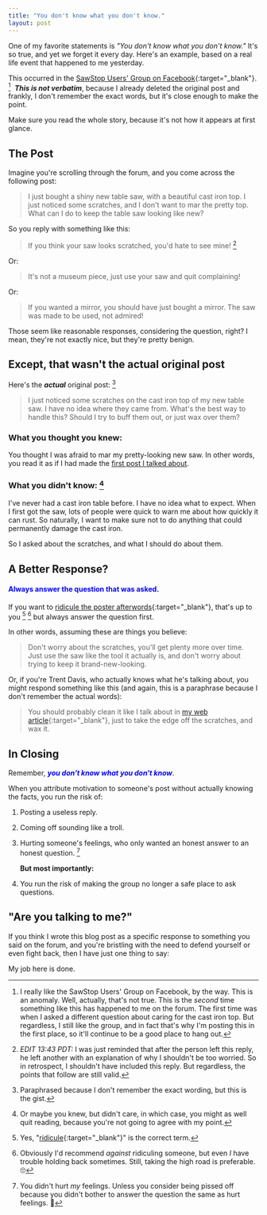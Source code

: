 ```yaml
---
title: "You don't know what you don't know."
layout: post
---
```

One of my favorite statements is *"You don't know what you don't know."* It's so true, and yet we forget it every day. Here's an example, based on a real life event that happened to me yesterday.

This occurred in the [SawStop Users' Group on Facebook](https://www.facebook.com/groups/sawstopusersgroup/){:target="_blank"}. [^1] &nbsp;***This is not verbatim***, because I already deleted the original post and frankly, I don't remember the exact words, but it's close enough to make the point.

Make sure you read the whole story, because it's not how it appears at first glance.

## The Post

Imagine you're scrolling through the forum, and you come across the following post:

> I just bought a shiny new table saw, with a beautiful cast iron top. I just noticed some scratches, and I don't want to mar the pretty top. What can I do to keep the table saw looking like new?

So you reply with something like this:

> If you think your saw looks scratched, you'd hate to see mine! [^7]

Or:

> It's not a museum piece, just use your saw and quit complaining!

Or:

> If you wanted a mirror, you should have just bought a mirror. The saw was made to be used, not admired!

Those seem like reasonable responses, considering the question, right? I mean, they're not exactly nice, but they're pretty benign.

## Except, that wasn't the actual original post

Here's the ***actual*** original post: [^2]

> I just noticed some scratches on the cast iron top of my new table saw. I have no idea where they came from. What's the best way to handle this? Should I try to buff them out, or just wax over them?

### What you thought you knew:

You thought I was afraid to mar my pretty-looking new saw. In other words, you read it as if I had made the [first post I talked about](#the-post).

### What you didn't know: [^3]

I've never had a cast iron table before. I have no idea what to expect. When I first got the saw, lots of people were quick to warn me about how quickly it can rust. So naturally, I want to make sure not to do anything that could permanently damage the cast iron.

So I asked about the scratches, and what I should do about them.

## A Better Response?

#### <span style="color:blue">Always answer the question that was asked.</span>

If you want to [ridicule the poster afterwords](/assets/images-posts/2019-05-11.1.01.jpg){:target="_blank"}, that's up to you [^4] [^5] but always answer the question first.

In other words, assuming these are things you believe:

> Don't worry about the scratches, you'll get plenty more over time. Just use the saw like the tool it actually is, and don't worry about trying to keep it brand-new-looking.

Or, if you're Trent Davis, who actually knows what he's talking about, you might respond something like this (and again, this is a paraphrase because I don't remember the actual words):

> You should probably clean it like I talk about in [my web article](https://www.trentdavis.net/2017/06/13/tool-maintenance-protecting-cast-iron-tabletop/){:target="_blank"}, just to take the edge off the scratches, and wax it.

## In Closing

Remember, <span style="color:blue">***you don't know what you don't know***</span>.

When you attribute motivation to someone's post without actually knowing the facts, you run the risk of:

1. Posting a useless reply.
2. Coming off sounding like a troll.
3. Hurting someone's feelings, who only wanted an honest answer to an honest question. [^6]

    **But most importantly:**

4. You run the risk of making the group no longer a safe place to ask questions.

## "Are you talking to me?"

If you think I wrote this blog post as a specific response to something you said on the forum, and you're bristling with the need to defend yourself or even fight back, then I have just one thing to say:

My job here is done.

[^1]: I really like the SawStop Users' Group on Facebook, by the way. This is an anomaly. Well, actually, that's not true. This is the *second* time something like this has happened to me on the forum. The first time was when I asked a different question about caring for the cast iron top. But regardless, I still like the group, and in fact that's why I'm posting this in the first place, so it'll continue to be a good place to hang out.

[^2]: Paraphrased because I don't remember the exact wording, but this is the gist.

[^3]: Or maybe you knew, but didn't care, in which case, you might as well quit reading, because you're not going to agree with my point.

[^4]: Yes, "[ridicule](https://en.oxforddictionaries.com/definition/ridicule){:target="_blank"}" is the correct term.

[^5]: Obviously I'd recommend *against* ridiculing someone, but even *I* have trouble holding back sometimes. Still, taking the high road is preferable. 🙄

[^6]: You didn't hurt *my* feelings. Unless you consider being pissed off because you didn't bother to answer the question the same as hurt feelings. 🤬

[^7]: *EDIT 13:43 PDT:* I was just reminded that after the person left this reply, he left another with an explanation of why I shouldn't be too worried. So in retrospect, I shouldn't have included this reply. But regardless, the points that follow are still valid.